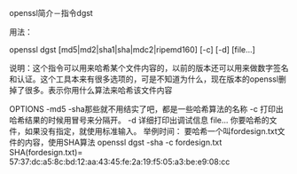 openssl简介－指令dgst

用法： 

openssl dgst [md5|md2|sha1|sha|mdc2|ripemd160] [-c] [-d] [file...] 

说明：这个指令可以用来哈希某个文件内容的，以前的版本还可以用来做数字签名和认证。这个工具本来有很多选项的，可是不知道为什么，现在版本的openssl删掉了很多。表示你用什么算法来哈希该文件内容 

OPTIONS 
    -md5 -sha那些就不用结实了吧，都是一些哈希算法的名称 
    -c 
    打印出哈希结果的时候用冒号来分隔开。 
    -d 
    详细打印出调试信息 
    file... 
    你要哈希的文件，如果没有指定，就使用标准输入。 
    举例时间： 
    要哈希一个叫fordesign.txt文件的内容，使用SHA算法 
    openssl dgst -sha -c fordesign.txt 
    SHA(fordesign.txt)= 
    57:37:dc:a5:8c:bd:12:aa:43:45:fe:2a:19:f5:05:a3:be:e9:08:cc



